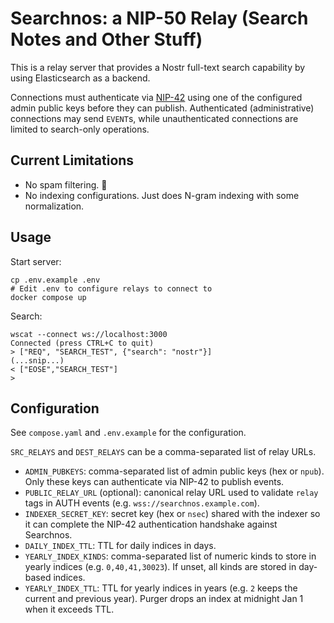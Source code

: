 # Searchnos: a NIP-50 Relay (Search Notes and Other Stuff)

This is a relay server that provides a Nostr full-text search capability by using Elasticsearch as a backend.

Connections must authenticate via [NIP-42](https://github.com/nostr-protocol/nips/blob/master/42.md) using one of the configured admin public keys before they can publish. Authenticated (administrative) connections may send `EVENT`s, while unauthenticated connections are limited to search-only operations.

## Current Limitations

* No spam filtering. 🙁
* No indexing configurations. Just does N-gram indexing with some normalization.

## Usage

Start server:

    cp .env.example .env
    # Edit .env to configure relays to connect to
    docker compose up

Search:

    wscat --connect ws://localhost:3000
    Connected (press CTRL+C to quit)
    > ["REQ", "SEARCH_TEST", {"search": "nostr"}]
    (...snip...)
    < ["EOSE","SEARCH_TEST"]
    >

## Configuration

See `compose.yaml` and `.env.example` for the configuration.

`SRC_RELAYS` and `DEST_RELAYS` can be a comma-separated list of relay URLs.

- `ADMIN_PUBKEYS`: comma-separated list of admin public keys (hex or `npub`). Only these keys can authenticate via NIP-42 to publish events.
- `PUBLIC_RELAY_URL` (optional): canonical relay URL used to validate `relay` tags in AUTH events (e.g. `wss://searchnos.example.com`).
- `INDEXER_SECRET_KEY`: secret key (hex or `nsec`) shared with the indexer so it can complete the NIP-42 authentication handshake against Searchnos.
- `DAILY_INDEX_TTL`: TTL for daily indices in days.
- `YEARLY_INDEX_KINDS`: comma-separated list of numeric kinds to store in yearly indices (e.g. `0,40,41,30023`). If unset, all kinds are stored in day-based indices.
- `YEARLY_INDEX_TTL`: TTL for yearly indices in years (e.g. `2` keeps the current and previous year). Purger drops an index at midnight Jan 1 when it exceeds TTL.

